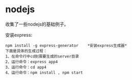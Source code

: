 # nodejs
收集了一些nodejs的基础例子。

安装express:
```
npm install -g express-generator    *安装express生成器*
下面是具体的生成过程：
1、在命令行中cd到需要生成的server目录
2、运行命令：express app4
3、运行命令：cd app4
4、运行命令：npm install , npm start
```
